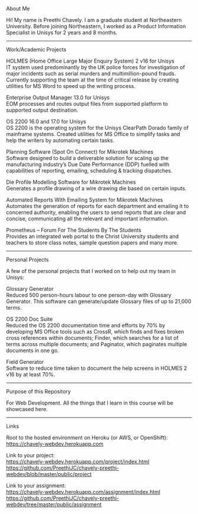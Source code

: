 About Me

Hi! My name is Preethi Chavely. I am a graduate student at Northeastern University. Before joining Northeastern, I worked as a Product Information Specialist in Unisys for 2 years and 8 months.

-------------------------------------------------------------------------------------------------------------------------------------------

Work/Academic Projects

HOLMES (Home Office Large Major Enquiry System) 2 v16 for Unisys 	    
IT system used predominantly by the UK police forces for investigation of major incidents such as serial murders and multimillion-pound frauds. Currently supporting the team at the time of critical release by creating utilities for MS Word to speed up the writing process.

Enterprise Output Manager 13.0 for Unisys  
EOM processes and routes output files from supported platform to supported output destination.

OS 2200 16.0 and 17.0 for Unisys  
OS 2200 is the operating system for the Unisys ClearPath Dorado family of mainframe systems. Created utilities for MS Office to simplify tasks and help the writers by automating certain tasks.

Planning Software (Spot On Connect) for Mikrotek Machines  
Software designed to build a deliverable solution for scaling up the manufacturing industry’s Due Date Performance (DDP) fuelled with capabilities of reporting, emailing, scheduling & tracking dispatches.

Die Profile Modelling Software for Mikrotek Machines  
Generates a profile drawing of a wire drawing die based on certain inputs.

Automated Reports With Emailing System for Mikrotek Machines  
Automates the generation of reports for each department and emailing it to concerned authority, enabling the users to send reports that are clear and concise, communicating all the relevant and important information.

Prometheus – Forum For The Students By The Students  
Provides an integrated web portal to the Christ University students and teachers to store class notes, sample question papers and many more.

-------------------------------------------------------------------------------------------------------------------------------------------

Personal Projects

A few of the personal projects that I worked on to help out my team in Unisys:

Glossary Generator  
Reduced 500 person-hours labour to one person-day with Glossary Generator. This software can generate/update Glossary files of up to 21,000 terms.

OS 2200 Doc Suite  
Reduced the OS 2200 documentation time and efforts by 70% by developing MS Office tools such as CrossR, which finds and fixes broken cross references within documents; Finder, which searches for a list of terms across multiple documents; and Paginator, which paginates multiple documents in one go.

Field Generator  
Software to reduce time taken to document the help screens in HOLMES 2 v16 by at least 70%.

-------------------------------------------------------------------------------------------------------------------------------------------

Purpose of this Repository

For Web Development. All the things that I learn in this course will be showcased here.

-------------------------------------------------------------------------------------------------------------------------------------------

Links

Root to the hosted environment on Heroku (or AWS, or OpenShift):  
https://chavely-webdev.herokuapp.com

Link to your project:  
https://chavely-webdev.herokuapp.com/project/index.html  
https://github.com/PreethiJC/chavely-preethi-webdev/blob/master/public/project

Link to your assignment:  
https://chavely-webdev.herokuapp.com/assignment/index.html  
https://github.com/PreethiJC/chavely-preethi-webdev/tree/master/public/assignment
